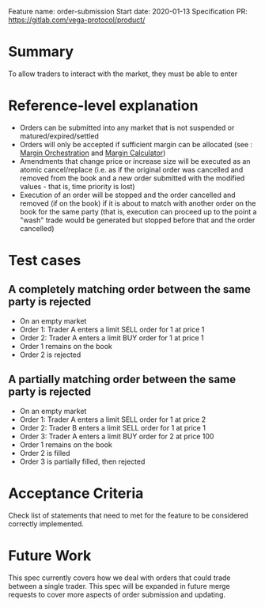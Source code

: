 Feature name: order-submission
Start date: 2020-01-13
Specification PR: https://gitlab.com/vega-protocol/product/

# Summary
To allow traders to interact with the market, they must be able to enter 

# Reference-level explanation
- Orders can be submitted into any market that is not suspended or matured/expired/settled
- Orders will only be accepted if sufficient margin can be allocated (see : [Margin Orchestration](./0010-margin-orchestration.md) and [Margin Calculator](./0019-margin-calculator.md))
- Amendments that change price or increase size will be executed as an atomic cancel/replace (i.e. as if the original order was cancelled and removed from the book and a new order submitted with the modified values - that is, time priority is lost)
- Execution of an order will be stopped and the order cancelled and removed (if on the book) if it is about to match with another order on the book for the same party (that is, execution can proceed up to the point a "wash" trade would be generated  but stopped before that and the order cancelled)


# Test cases
## A completely matching order between the same party is rejected
- On an empty market
- Order 1: Trader A enters a limit SELL order for 1 at price 1
- Order 2: Trader A enters a limit BUY order for 1 at price 1
- Order 1 remains on the book
- Order 2 is rejected

## A partially matching order between the same party is rejected
- On an empty market
- Order 1: Trader A enters a limit SELL order for 1 at price 2
- Order 2: Trader B enters a limit SELL order for 1 at price 1
- Order 3: Trader A enters a limit BUY order for 2 at price 100
- Order 1 remains on the book
- Order 2 is filled
- Order 3 is partially filled, then rejected

# Acceptance Criteria
Check list of statements that need to met for the feature to be considered correctly implemented.

# Future Work
This spec currently covers how we deal with orders that could trade between a single trader. This spec will be expanded in future merge requests to cover more aspects of order submission and updating.
